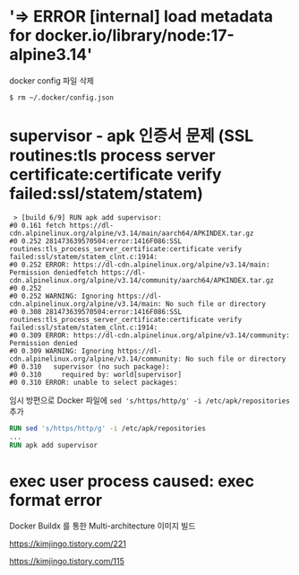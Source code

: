 # '=> ERROR [internal] load metadata for docker.io/library/node:17-alpine3.14'

docker config 파일 삭제

```
$ rm ~/.docker/config.json
```

# supervisor - apk 인증서 문제 (SSL routines:tls process server certificate:certificate verify failed:ssl/statem/statem)

```
 > [build 6/9] RUN apk add supervisor:
#0 0.161 fetch https://dl-cdn.alpinelinux.org/alpine/v3.14/main/aarch64/APKINDEX.tar.gz
#0 0.252 281473639570504:error:1416F086:SSL routines:tls_process_server_certificate:certificate verify failed:ssl/statem/statem_clnt.c:1914:
#0 0.252 ERROR: https://dl-cdn.alpinelinux.org/alpine/v3.14/main: Permission deniedfetch https://dl-cdn.alpinelinux.org/alpine/v3.14/community/aarch64/APKINDEX.tar.gz
#0 0.252
#0 0.252 WARNING: Ignoring https://dl-cdn.alpinelinux.org/alpine/v3.14/main: No such file or directory
#0 0.308 281473639570504:error:1416F086:SSL routines:tls_process_server_certificate:certificate verify failed:ssl/statem/statem_clnt.c:1914:
#0 0.309 ERROR: https://dl-cdn.alpinelinux.org/alpine/v3.14/community: Permission denied
#0 0.309 WARNING: Ignoring https://dl-cdn.alpinelinux.org/alpine/v3.14/community: No such file or directory
#0 0.310   supervisor (no such package):
#0 0.310     required by: world[supervisor]
#0 0.310 ERROR: unable to select packages:
```

임시 방편으로 Docker 파일에
`sed 's/https/http/g' -i /etc/apk/repositories` 추가

```Dockerfile
RUN sed 's/https/http/g' -i /etc/apk/repositories
...
RUN apk add supervisor
```

# exec user process caused: exec format error

Docker Buildx 를 통한 Multi-architecture 이미지 빌드

https://kimjingo.tistory.com/221

https://kimjingo.tistory.com/115
